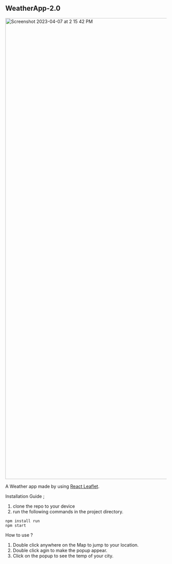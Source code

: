 ## WeatherApp-2.0

<img width="1440" alt="Screenshot 2023-04-07 at 2 15 42 PM" src="https://user-images.githubusercontent.com/81747739/230576086-ba39731f-cd7f-4f70-b712-763d0f39e2e8.png">


A Weather app made by using [React Leaflet](https://react-leaflet.js.org/).


Installation Guide ;
1. clone the repo to your device
2. run the following commands in the project directory.
```
npm install run
npm start 
```
How to use ?
1. Double click anywhere on the Map to jump to your location.
2. Double click agin to make the popup appear.
3. Click on the popup to see the temp of your city.
